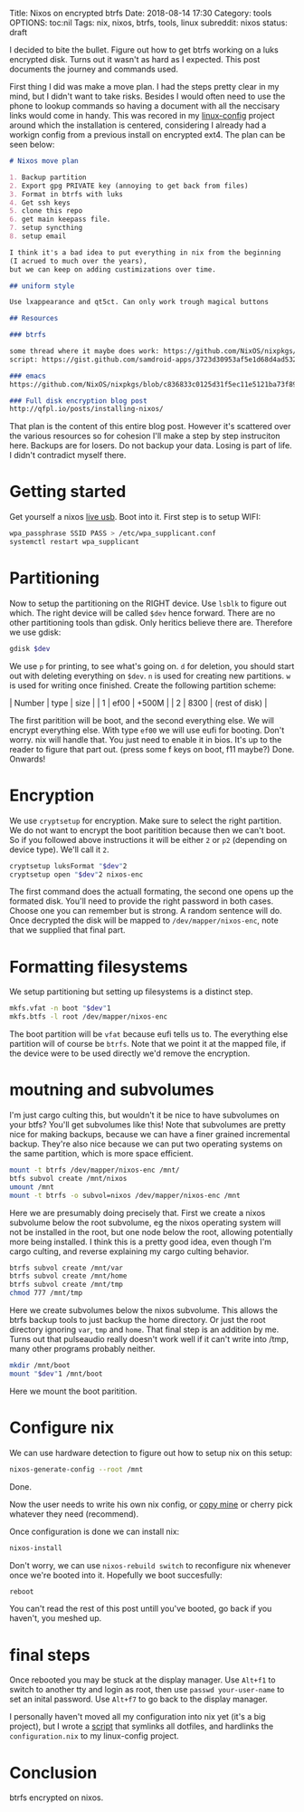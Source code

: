 Title: Nixos on encrypted btrfs
Date: 2018-08-14 17:30
Category: tools
OPTIONS: toc:nil
Tags: nix, nixos, btrfs, tools, linux
subreddit: nixos
status: draft

I decided to bite the bullet. Figure out how to get btrfs working on a luks
encrypted disk.
Turns out it wasn't as hard as I expected.
This post documents the journey and commands used.

First thing I did was make a move plan. 
I had the steps pretty clear in my mind,
but I didn't want to take risks.
Besides I would often need to use the phone to lookup commands so having a
document with all the neccisary links would come in handy.
This was recored in my [linux-config](https://github.com/jappeace/linux-config)
project around which the installation is centered,
considering I already had a workign config from a previous install on encrypted
ext4.
The plan can be seen below:

```md
# Nixos move plan

1. Backup partition
2. Export gpg PRIVATE key (annoying to get back from files)
3. Format in btrfs with luks
4. Get ssh keys
5. clone this repo
6. get main keepass file.
7. setup syncthing
8. setup email

I think it's a bad idea to put everything in nix from the beginning
(I acrued to much over the years), 
but we can keep on adding custimizations over time.

## uniform style

Use lxappearance and qt5ct. Can only work trough magical buttons

## Resources

### btrfs

some thread where it maybe does work: https://github.com/NixOS/nixpkgs/issues/15786
script: https://gist.github.com/samdroid-apps/3723d30953af5e1d68d4ad5327e624c0

### emacs
https://github.com/NixOS/nixpkgs/blob/c836833c0125d31f5ec11e5121ba73f89ec4b9fa/pkgs/top-level/emacs-packages.nix

### Full disk encryption blog post
http://qfpl.io/posts/installing-nixos/
```

That plan is the content of this entire blog post.
However it's scattered over the various resources so for cohesion I'll make a
step by step instruciton here.
Backups are for losers. Do not backup your data. Losing is part of life.
I didn't contradict myself there.

# Getting started
Get yourself a nixos [live usb](https://nixos.org/nixos/download.html).
Boot into it.
First step is to setup WIFI:

```bash
wpa_passphrase SSID PASS > /etc/wpa_supplicant.conf
systemctl restart wpa_supplicant
```

# Partitioning
Now to setup the partitioning on the RIGHT device.
Use `lsblk` to figure out which.
The right device will be called `$dev` hence forward.
There are no other partitioning tools than gdisk.
Only heritics believe there are.
Therefore we use gdisk:

```bash
gdisk $dev
```

We use `p` for printing, to see what's going on.
`d` for deletion, you should start out with deleting everything on `$dev`.
`n` is used for creating new partitions.
`w` is used for writing once finished.
Create the following partition scheme:

| Number | type | size           |
|      1 | ef00 | +500M          |
|      2 | 8300 | (rest of disk) |


The first paritition will be boot, and the second everything else.
We will encrypt everything else.
With type `ef00` we will use eufi for booting.
Don't worry. nix will handle that. You just need to enable it in bios.
It's up to the reader to figure that part out.
(press some f keys on boot, f11 maybe?)
Done. Onwards!

# Encryption
We use `cryptsetup` for encryption.
Make sure to select the right partition. We do not want to encrypt the boot
paritition because then we can't boot.
So if you followed above instructions it will be either `2` or `p2`
(depending on device type).
We'll call it `2`.

```bash
cryptsetup luksFormat "$dev"2
cryptsetup open "$dev"2 nixos-enc
```

The first command does the actuall formating, the second one opens up the
formated disk.
You'll need to provide the right password in both cases.
Choose one you can remember but is strong. A random sentence will do.
Once decrypted the disk will be mapped to `/dev/mapper/nixos-enc`,
note that we supplied that final part.

# Formatting filesystems
We setup partitioning but setting up filesystems is a distinct step.

```bash
mkfs.vfat -n boot "$dev"1
mkfs.btfs -l root /dev/mapper/nixos-enc
```

The boot partition will be `vfat` because eufi tells us to.
The everything else partition will of course be `btrfs`.
Note that we point it at the mapped file, if the device were to be used directly
we'd remove the encryption.

# moutning and subvolumes
I'm just cargo culting this,
but wouldn't it be nice to have subvolumes on your btfs?
You'll get subvolumes like this!
Note that subvolumes are pretty nice for making backups,
because we can have a finer grained incremental backup.
They're also nice because we can put two operating systems on the same
partition, which is more space efficient.

```bash
mount -t btrfs /dev/mapper/nixos-enc /mnt/
btfs subvol create /mnt/nixos
umount /mnt
mount -t btrfs -o subvol=nixos /dev/mapper/nixos-enc /mnt
```

Here we are presumably doing precisely that.
First we create a nixos subvolume below the root subvolume,
eg the nixos operating system will not be installed in the root, but one node
below the root, allowing potentially more being installed.
I think this is a pretty good idea, even though I'm cargo culting,
and reverse explaining my cargo culting behavior.

```bash
btrfs subvol create /mnt/var
btrfs subvol create /mnt/home
btrfs subvol create /mnt/tmp
chmod 777 /mnt/tmp
```
Here we create subvolumes below the nixos subvolume.
This allows the btrfs backup tools to just backup the home directory.
Or just the root directory ignoring `var`, `tmp` and `home`.
That final step is an addition by me. 
Turns out that pulseaudio really doesn't work well if it can't write into /tmp,
many other programs probably neither.

```bash
mkdir /mnt/boot
mount "$dev"1 /mnt/boot
```

Here we mount the boot paritition.

# Configure nix
We can use hardware detection to figure out how to setup nix on this setup:

```bash
nixos-generate-config --root /mnt
```


Done.

Now the user needs to write his own nix config, or
[copy mine](https://github.com/jappeace/linux-config/blob/master/configuration.nix)
or cherry pick whatever they need (recommend).

Once configuration is done we can install nix:

```bash
nixos-install
```

Don't worry, we can use `nixos-rebuild switch` to reconfigure nix whenever once
we're booted into it.
Hopefully we boot succesfully:

```bash
reboot
```

You can't read the rest of this post untill you've booted,
go back if you haven't, you meshed up.

# final steps
Once rebooted you may be stuck at the display manager.
Use `Alt+f1` to switch to another tty and login as root,
then use `passwd your-user-name` to set an inital password.
Use `Alt+f7` to go back to the display manager.

I personally haven't moved all my configuration into nix yet
(it's a big project),
but I wrote a [script](https://github.com/jappeace/linux-config/blob/master/scripts/nixos-setup.sh)
that symlinks all dotfiles, and hardlinks
the `configuration.nix` to my linux-config project.

# Conclusion
btrfs encrypted on nixos.
